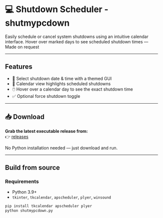 # 💻 Shutdown Scheduler - shutmypcdown

 Easily schedule or cancel system shutdowns using an intuitive calendar interface. Hover over marked days to see scheduled shutdown times — Made on request

---

##  Features

- 📅 Select shutdown date & time with a themed GUI
- 📌 Calendar view highlights scheduled shutdowns
- 🖱️ Hover over a calendar day to see the exact shutdown time
- ✅ Optional force shutdown toggle

---

## 📥 Download

**Grab the latest executable release from:**  
👉 [releases](https://github.com/Veixlix/shutmypcdown/releases)

No Python installation needed — just download and run.

---

## Build from source

### Requirements
- Python 3.9+
- `tkinter`, `tkcalendar`, `apscheduler`, `plyer`, `winsound`
```bash
pip install tkcalendar apscheduler plyer
python shutmypcdown.py

